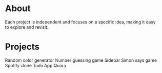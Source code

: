 # About

Each project is independent and focuses on a specific idea, making it easy to explore and revisit.

# Projects

Random color generator
Number guessing game
Sidebar
Simon says game
Spotify clone
Todo App
Quora